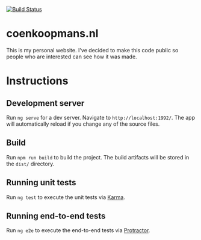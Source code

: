 [![Build Status](https://travis-ci.org/coenkoopmans/coenkoopmans.nl.svg?branch=develop)](https://travis-ci.org/coenkoopmans/coenkoopmans.nl)

# coenkoopmans.nl
This is my personal website. I've decided to make this code public so people who are interested can see how it was made.

# Instructions

## Development server

Run `ng serve` for a dev server. Navigate to `http://localhost:1992/`. The app will automatically reload if you change any of the source files.

## Build

Run `npm run build` to build the project. The build artifacts will be stored in the `dist/` directory.

## Running unit tests

Run `ng test` to execute the unit tests via [Karma](https://karma-runner.github.io).

## Running end-to-end tests

Run `ng e2e` to execute the end-to-end tests via [Protractor](http://www.protractortest.org/).
